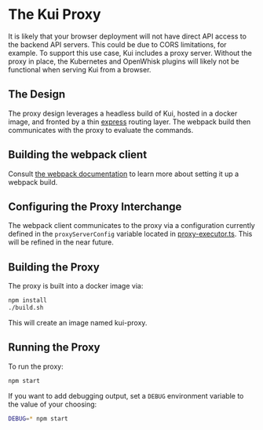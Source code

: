 # The Kui Proxy

It is likely that your browser deployment will not have direct API
access to the backend API servers. This could be due to CORS
limitations, for example. To support this use case, Kui includes a
proxy server. Without the proxy in place, the Kubernetes and OpenWhisk
plugins will likely not be functional when serving Kui from a browser.


## The Design

The proxy design leverages a headless build of Kui, hosted in a docker
image, and fronted by a thin [express](https://expressjs.com/) routing
layer. The webpack build then communicates with the proxy to evaluate
the commands. 

## Building the webpack client

Consult [the webpack
documentation](../kui-builder/dist/webpack/README.md) to learn
more about setting it up a webpack build.

## Configuring the Proxy Interchange

The webpack client communicates to the proxy via a configuration
currently defined in the `proxyServerConfig` variable located in
[proxy-executor.ts](../../plugins/plugin-proxy-support/src/lib/proxy-executor.ts). This
will be refined in the near future.

## Building the Proxy

The proxy is built into a docker image via:

```bash
npm install
./build.sh
```

This will create an image named kui-proxy.

## Running the Proxy

To run the proxy:

```bash
npm start
```

If you want to add debugging output, set a `DEBUG` environment variable to the value of your choosing:

```bash
DEBUG=* npm start
```
